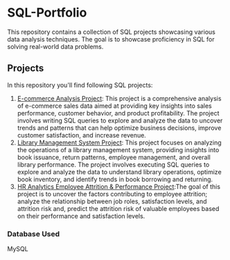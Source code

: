 # SQL-Portfolio
This repository contains a collection of SQL projects showcasing various data analysis techniques. The goal is to showcase proficiency in SQL for solving real-world data problems.
## Projects
In this repository you'll find following SQL projects:
1. [E-commerce Analysis Project](E-commerce-analysis): This project is a comprehensive analysis of e-commerce sales data aimed at providing key insights into sales performance, customer behavior, and product profitability. The project involves writing SQL queries to explore and analyze the data to uncover trends and patterns that can help optimize business decisions, improve customer satisfaction, and increase revenue.
2. [Library Management System Project](Library-Management-System-Analysis): This project focuses on analyzing the operations of a library management system, providing insights into book issuance, return patterns, employee management, and overall library performance. The project involves executing SQL queries to explore and analyze the data to understand library operations, optimize book inventory, and identify trends in book borrowing and returning.
3. [HR Analytics Employee Attrition & Performance Project](https://github.com/monicajoshii/sql-portfolio/tree/main/HR-Analytics-Employee%20Attrition%26Performance-Analysis):The goal of this project is to uncover the factors contributing to employee attrition; analyze the relationship between job roles, satisfaction levels, and attrition risk and, predict the attrition risk of valuable employees based on their performance and satisfaction levels.
### Database Used
MySQL


